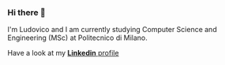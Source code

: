 ### Hi there 👋

I'm Ludovico and I am currently studying Computer Science and Engineering (MSc) at Politecnico di Milano.


Have a look at my [**Linkedin** profile](https://www.linkedin.com/in/ludovico-righi-18b886167/) 


<!--
**LudovicoRighi/LudovicoRighi** is a ✨ _special_ ✨ repository because its `README.md` (this file) appears on your GitHub profile.

Here are some ideas to get you started:

- 🔭 I’m currently working on ...
- 🌱 I’m currently learning ...
- 👯 I’m looking to collaborate on ...
- 🤔 I’m looking for help with ...
- 💬 Ask me about ...
- 📫 How to reach me: ...
- 😄 Pronouns: ...
- ⚡ Fun fact: ...
-->
